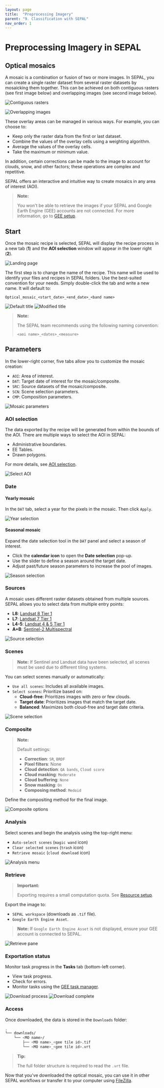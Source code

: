 ```yaml
---
layout: page
title:  "Preprocessing Imagery"
parent: "9. Classification with SEPAL"
nav_order: 1
---
```


# Preprocessing Imagery in SEPAL

## Optical mosaics

A mosaic is a combination or fusion of two or more images. In SEPAL, you can create a single raster dataset from several raster datasets by mosaicking them together.
This can be achieved on both contiguous rasters (see first image below) and overlapping images (see second image below).

![Contiguous rasters](../images/sepal/sepal_prep/sepal_prep_1.webp)

<!-- <img align="center" src="../images/sepal/sepal_prep/sepal_prep_1.webp" name="Contiguous rasters" vspace="10" width="400">  -->


![Overlapping images](../images/sepal/sepal_prep/sepal_prep_2.webp)

These overlay areas can be managed in various ways. For example, you can choose to:

- Keep only the raster data from the first or last dataset.
- Combine the values of the overlay cells using a weighting algorithm.
- Average the values of the overlay cells.
- Take the maximum or minimum value.

In addition, certain corrections can be made to the image to account for clouds, snow, and other factors; these operations are complex and repetitive.

SEPAL offers an interactive and intuitive way to create mosaics in any area of interest (AOI).

> **Note:**
>
> You won't be able to retrieve the images if your SEPAL and Google Earth Engine (GEE) accounts are not connected. For more information, go to [GEE setup](../setup/gee).

## Start

Once the mosaic recipe is selected, SEPAL will display the recipe process in a new tab (**1**) and the **AOI selection** window will appear in the lower right (**2**).

![Landing page](../images/sepal/sepal_prep/sepal_prep_3.webp)



The first step is to change the name of the recipe. This name will be used to identify your files and recipes in SEPAL folders. Use the best-suited convention for your needs. Simply double-click the tab and write a new name. It will default to:

```code
Optical_mosaic_<start_date>_<end_date>_<band name>
```

![Default title](../images/sepal/sepal_prep/sepal_prep_4.webp)
![Modified title](../images/sepal/sepal_prep/sepal_prep_5.webp)

> **Note:**
>
> The SEPAL team recommends using the following naming convention:
>
> ```code
> <aoi name>_<dates>_<measure>
> ```

## Parameters

In the lower-right corner, five tabs allow you to customize the mosaic creation:

- `AOI`: Area of interest.
- `DAT`: Target date of interest for the mosaic/composite.
- `SRC`: Source datasets of the mosaic/composite.
- `SCN`: Scene selection parameters.
- `CMP`: Composition parameters.

![Mosaic parameters](../images/sepal/sepal_prep/sepal_prep_6.webp)

### AOI selection

The data exported by the recipe will be generated from within the bounds of the AOI. There are multiple ways to select the AOI in SEPAL:

- Administrative boundaries.
- EE Tables.
- Drawn polygons.

For more details, see [AOI selection](../feature/aoi_selector).

![Select AOI](../images/sepal/sepal_prep/sepal_prep_7.webp)

### Date

#### Yearly mosaic

In the `DAT` tab, select a year for the pixels in the mosaic. Then click `Apply`.

![Year selection](../images/sepal/sepal_prep/sepal_prep_8.webp)

#### Seasonal mosaic

Expand the date selection tool in the `DAT` panel and select a season of interest.

- Click the **calendar icon** to open the **Date selection** pop-up.
- Use the slider to define a season around the target date.
- Adjust past/future season parameters to increase the pool of images.

![Season selection](../images/sepal/sepal_prep/sepal_prep_9.webp)

### Sources

A mosaic uses different raster datasets obtained from multiple sources. SEPAL allows you to select data from multiple entry points:

- **L8**: [Landsat 8 Tier 1](https://developers.google.com/earth-engine/datasets/catalog/LANDSAT_LC08_C01_T1)
- **L7**: [Landsat 7 Tier 1](https://developers.google.com/earth-engine/datasets/catalog/LANDSAT_LE07_C01_T1)
- **L4-5**: [Landsat 4 & 5 Tier 1](https://developers.google.com/earth-engine/datasets/catalog/LANDSAT_LT04_C01_T1)
- **A+B**: [Sentinel-2 Multispectral](https://developers.google.com/earth-engine/datasets/catalog/COPERNICUS_S2)

![Source selection](../images/sepal/sepal_prep/sepal_prep_10.webp)

### Scenes

> **Note:** If Sentinel and Landsat data have been selected, all scenes must be used due to different tiling systems.

You can select scenes manually or automatically:

- `Use all scenes`: Includes all available images.
- `Select scenes`: Prioritize based on:
  - **Cloud-free**: Prioritizes images with zero or few clouds.
  - **Target date**: Prioritizes images that match the target date.
  - **Balanced**: Maximizes both cloud-free and target date criteria.

![Scene selection](../images/sepal/sepal_prep/sepal_prep_11.webp)

### Composite

> **Note:**
>
> Default settings:
>
> - **Correction**: `SR`, `BRDF`
> - **Pixel filters**: None
> - **Cloud detection**: `QA bands`, `Cloud score`
> - **Cloud masking**: `Moderate`
> - **Cloud buffering**: `None`
> - **Snow masking**: `On`
> - **Composing method**: `Medoid`

Define the compositing method for the final image.

![Composite options](../images/sepal/sepal_prep/sepal_prep_12.webp)

### Analysis

Select scenes and begin the analysis using the top-right menu:

- `Auto-select scenes` (`magic wand` icon)
- `Clear selected scenes` (`trash` icon)
- `Retrieve mosaic` (`cloud download` icon)

![Analysis menu](../images/sepal/sepal_prep/sepal_prep_13.webp)

### Retrieve

> **Important:**
>
> Exporting requires a small computation quota. See [Resource setup](../setup/resource).

Export the image to:

- `SEPAL workspace` (downloads as `.tif` file).
- `Google Earth Engine Asset`.

> **Note:** If `Google Earth Engine Asset` is not displayed, ensure your GEE account is connected to SEPAL.

![Retrieve pane](../images/sepal/sepal_prep/sepal_prep_14.webp)

### Exportation status

Monitor task progress in the **Tasks** tab (bottom-left corner).

- View task progress.
- Check for errors.
- Monitor tasks using the [GEE task manager](https://code.earthengine.google.com/tasks).

![Download process](../images/sepal/sepal_prep/sepal_prep_15.webp)
![Download complete](../images/sepal/sepal_prep/sepal_prep_16.webp)

### Access

Once downloaded, the data is stored in the `Downloads` folder:

```bash
.
└── downloads/
    └── <MO name>/
        ├── <MO name>_<gee tile id>.tif
        └── <MO name>_<gee tile id>.vrt
```

> **Tip:**
>
> The full folder structure is required to read the `.vrt` file.

Now that you've downloaded the optical mosaic, you can use it in other SEPAL workflows or transfer it to your computer using [FileZilla](../setup.filezilla.html).

